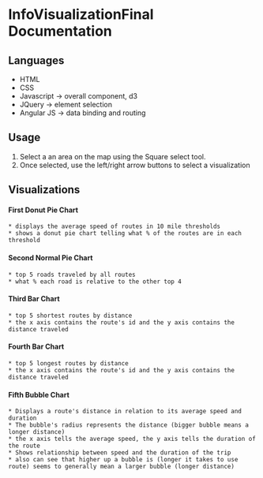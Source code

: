 # InfoVisualizationFinal Documentation

## Languages
  * HTML
  * CSS
  * Javascript -> overall component, d3
  * JQuery -> element selection 
  * Angular JS -> data binding and routing
	
## Usage
  1. Select a an area on the map using the Square select tool.
  2. Once selected, use the left/right arrow buttons to select a visualization
  
## Visualizations

#### First Donut Pie Chart
	* displays the average speed of routes in 10 mile thresholds
	* shows a donut pie chart telling what % of the routes are in each threshold
	
#### Second Normal Pie Chart
	* top 5 roads traveled by all routes 
	* what % each road is relative to the other top 4
	
#### Third Bar Chart
	* top 5 shortest routes by distance
	* the x axis contains the route's id and the y axis contains the distance traveled
	
#### Fourth Bar Chart
	* top 5 longest routes by distance
	* the x axis contains the route's id and the y axis contains the distance traveled
	
#### Fifth Bubble Chart
	* Displays a route's distance in relation to its average speed and duration
	* The bubble's radius represents the distance (bigger bubble means a longer distance)
	* the x axis tells the average speed, the y axis tells the duration of the route
	* Shows relationship between speed and the duration of the trip 
	* also can see that higher up a bubble is (longer it takes to use route) seems to generally mean a larger bubble (longer distance)